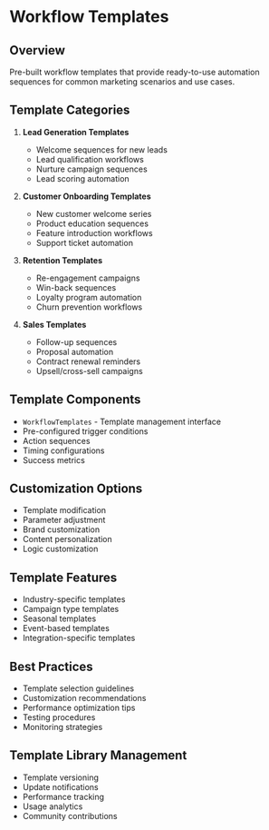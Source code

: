 
# Workflow Templates

## Overview
Pre-built workflow templates that provide ready-to-use automation sequences for common marketing scenarios and use cases.

## Template Categories
1. **Lead Generation Templates**
   - Welcome sequences for new leads
   - Lead qualification workflows
   - Nurture campaign sequences
   - Lead scoring automation

2. **Customer Onboarding Templates**
   - New customer welcome series
   - Product education sequences
   - Feature introduction workflows
   - Support ticket automation

3. **Retention Templates**
   - Re-engagement campaigns
   - Win-back sequences
   - Loyalty program automation
   - Churn prevention workflows

4. **Sales Templates**
   - Follow-up sequences
   - Proposal automation
   - Contract renewal reminders
   - Upsell/cross-sell campaigns

## Template Components
- `WorkflowTemplates` - Template management interface
- Pre-configured trigger conditions
- Action sequences
- Timing configurations
- Success metrics

## Customization Options
- Template modification
- Parameter adjustment
- Brand customization
- Content personalization
- Logic customization

## Template Features
- Industry-specific templates
- Campaign type templates
- Seasonal templates
- Event-based templates
- Integration-specific templates

## Best Practices
- Template selection guidelines
- Customization recommendations
- Performance optimization tips
- Testing procedures
- Monitoring strategies

## Template Library Management
- Template versioning
- Update notifications
- Performance tracking
- Usage analytics
- Community contributions
